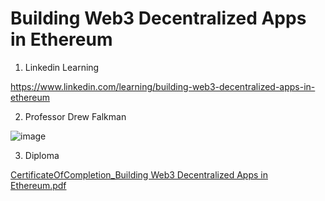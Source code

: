 # Building Web3 Decentralized Apps in Ethereum #

1. Linkedin Learning

https://www.linkedin.com/learning/building-web3-decentralized-apps-in-ethereum

2. Professor Drew Falkman

![image](https://user-images.githubusercontent.com/42863568/203422162-92775b38-e03b-41b6-971a-7763182fbef4.png)

3. Diploma

[CertificateOfCompletion_Building Web3 Decentralized Apps in Ethereum.pdf](https://github.com/gonzalolater/Building_Web3_Decentralized_Apps_in_Ethereum/files/10071271/CertificateOfCompletion_Building.Web3.Decentralized.Apps.in.Ethereum.pdf)
